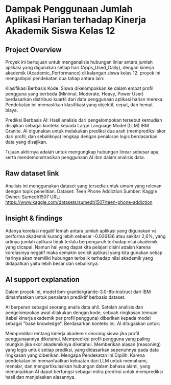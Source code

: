 # Dampak Penggunaan Jumlah Aplikasi Harian terhadap Kinerja Akademik Siswa Kelas 12

## Project Overview

Proyek ini bertujuan untuk menganalisis hubungan liniar antara jumlah aplikasi yang digunakan setiap hari (Apps_Used_Daily), dengan kinerja akademik (Academic_Performance) di kalangan siswa kelas 12. proyek ini mengadopsi pendekatan dua tahap antara lain:

Klasifikasi Berbasis Kode: Siswa dikelompokkan ke dalam empat profil pengguna yang berbeda (Minimal, Moderate, Heavy, Power User) berdasarkan distribusi kuartil dari data penggunaan aplikasi harian mereka. Pendekatan ini memastikan klasifikasi yang objektif, cepat, dan hemat biaya.

Prediksi Berbasis AI: Hasil analisis dari pengelompokan tersebut kemudian disajikan sebagai konteks kepada Large Language Model (LLM) IBM Granite. AI digunakan untuk melakukan prediksi dua arah (memprediksi skor dari profil, dan sebaliknya) lengkap dengan penalaran logis berdasarkan data yang disajikan.

Tujuan akhirnya adalah untuk mengungkap hubungan linear sebesar apa, serta mendemonstrasikan penggunaan AI ibm dalam analisis data.

## Raw dataset link

Analisis ini menggunakan dataset yang tersedia untuk umum yang relevan dengan topik penelitian.
Dataset: Teen Phone Addiction
Sumber: Kaggle
Owner: Sumedh1507 
URL: <https://www.kaggle.com/datasets/sumedh1507/teen-phone-addiction>

## Insight & findings

Adanya korelasi negatif lemah antara jumlah aplikasi yang digunakan vs performa akademik kurang lebih sebesar -0.026136 atau sekitar 2,6%, yang artinya jumlah aplikasi tidak terlalu berpengaruh terhadap nilai akademik yang dicapai. Namun hal yang dapat kita pelajari disini adalah karena korelasinya negatif maka semakin sedikit aplikasi yang kita gunakan setiap harinya akan memiliki hubungan terbalik terhadap nilai akademik yang didapatkan yaitu lebih besar dan sebaliknya.

## AI support explanation

Dalam proyek ini, model ibm-granite/granite-3.0-8b-instruct dari IBM dimanfaatkan untuk penalaran prediktif berbasis dataset.

AI berperan sebagai seorang analis data ahli. Setelah analisis dan pengelompokan awal dilakukan dengan kode, sebuah ringkasan temuan (tabel kinerja akademik per profil pengguna) diberikan kepada model sebagai "base knowledge". Berdasarkan konteks ini, AI ditugaskan untuk:

Memprediksi rentang kinerja akademik seorang siswa jika profil penggunaannya diketahui.
Memprediksi profil pengguna yang paling mungkin jika skor akademiknya diketahui.
Memberikan alasan (reasoning) yang logis untuk setiap prediksi, yang didasarkan sepenuhnya pada data ringkasan yang diberikan.
Mengapa Pendekatan Ini Dipilih: Karena pendekatan ini memanfaatkan kekuatan dari LLM untuk memahami, menalar, dan mengartikulasikan hubungan dalam bahasa alami, yang menunjukkan AI dapat berfungsi sebagai mitra prediksi untuk memprediksi hasil dan menjelaskan alasannya.
